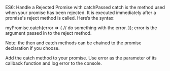 ES6: Handle a Rejected Promise with catchPassed
catch is the method used when your promise has been rejected. It is executed immediately after a promise's reject method is called. Here’s the syntax:

myPromise.catch(error => {
  // do something with the error.
});
error is the argument passed in to the reject method.

Note: the then and catch methods can be chained to the promise declaration if you choose.

Add the catch method to your promise. Use error as the parameter of its callback function and log error to the console.
